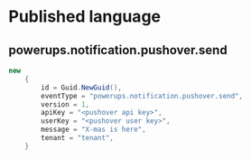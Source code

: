 Published language
==================

powerups.notification.pushover.send
-----------------------------------

```csharp
new
    {
        id = Guid.NewGuid(),
        eventType = "powerups.notification.pushover.send",
        version = 1,
        apiKey = "<pushover api key>",
        userKey = "<pushover user key>",
        message = "X-mas is here",
        tenant = "tenant",
    }
```
